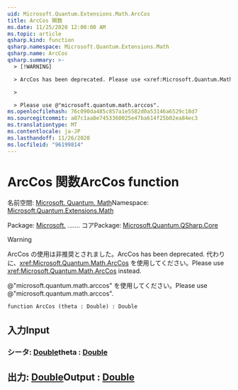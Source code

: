 ```yaml
---
uid: Microsoft.Quantum.Extensions.Math.ArcCos
title: ArcCos 関数
ms.date: 11/25/2020 12:00:00 AM
ms.topic: article
qsharp.kind: function
qsharp.namespace: Microsoft.Quantum.Extensions.Math
qsharp.name: ArcCos
qsharp.summary: >-
  > [!WARNING]

  > ArcCos has been deprecated. Please use <xref:Microsoft.Quantum.Math.ArcCos> instead.

  >

  > Please use @"microsoft.quantum.math.arccos".
ms.openlocfilehash: 76c090da485c857a1e5582d0a53146a6529c18d7
ms.sourcegitcommit: a87c1aa8e7453360025e47ba614f25b02ea84ec3
ms.translationtype: MT
ms.contentlocale: ja-JP
ms.lasthandoff: 11/26/2020
ms.locfileid: "96199814"
---
```

# <a name="arccos-function"></a><span data-ttu-id="6c56b-102">ArcCos 関数</span><span class="sxs-lookup"><span data-stu-id="6c56b-102">ArcCos function</span></span>

<span data-ttu-id="6c56b-103">名前空間: [Microsoft. Quantum. Math](xref:Microsoft.Quantum.Extensions.Math)</span><span class="sxs-lookup"><span data-stu-id="6c56b-103">Namespace: [Microsoft.Quantum.Extensions.Math](xref:Microsoft.Quantum.Extensions.Math)</span></span>

<span data-ttu-id="6c56b-104">Package: [Microsoft.](https://nuget.org/packages/Microsoft.Quantum.QSharp.Core) ....... コア</span><span class="sxs-lookup"><span data-stu-id="6c56b-104">Package: [Microsoft.Quantum.QSharp.Core](https://nuget.org/packages/Microsoft.Quantum.QSharp.Core)</span></span>


> [!WARNING]
> <span data-ttu-id="6c56b-105">ArcCos の使用は非推奨とされました。</span><span class="sxs-lookup"><span data-stu-id="6c56b-105">ArcCos has been deprecated.</span></span> <span data-ttu-id="6c56b-106">代わりに、<xref:Microsoft.Quantum.Math.ArcCos> を使用してください。</span><span class="sxs-lookup"><span data-stu-id="6c56b-106">Please use <xref:Microsoft.Quantum.Math.ArcCos> instead.</span></span>
>
> <span data-ttu-id="6c56b-107">@"microsoft.quantum.math.arccos" を使用してください。</span><span class="sxs-lookup"><span data-stu-id="6c56b-107">Please use @"microsoft.quantum.math.arccos".</span></span>



```qsharp
function ArcCos (theta : Double) : Double
```


## <a name="input"></a><span data-ttu-id="6c56b-108">入力</span><span class="sxs-lookup"><span data-stu-id="6c56b-108">Input</span></span>

### <a name="theta--double"></a><span data-ttu-id="6c56b-109">シータ: [Double](xref:microsoft.quantum.lang-ref.double)</span><span class="sxs-lookup"><span data-stu-id="6c56b-109">theta : [Double](xref:microsoft.quantum.lang-ref.double)</span></span>





## <a name="output--double"></a><span data-ttu-id="6c56b-110">出力: [Double](xref:microsoft.quantum.lang-ref.double)</span><span class="sxs-lookup"><span data-stu-id="6c56b-110">Output : [Double](xref:microsoft.quantum.lang-ref.double)</span></span>

